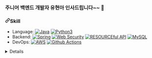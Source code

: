 

### 주니어 백엔드 개발자 유현아 인사드립니다~~ 👋




<h3 dir="auto"><a id="user-content-skill" class="anchor" aria-hidden="true" href="#skill"><svg class="octicon octicon-link" viewBox="0 0 16 16" version="1.1" width="16" height="16" aria-hidden="true"><path d="m7.775 3.275 1.25-1.25a3.5 3.5 0 1 1 4.95 4.95l-2.5 2.5a3.5 3.5 0 0 1-4.95 0 .751.751 0 0 1 .018-1.042.751.751 0 0 1 1.042-.018 1.998 1.998 0 0 0 2.83 0l2.5-2.5a2.002 2.002 0 0 0-2.83-2.83l-1.25 1.25a.751.751 0 0 1-1.042-.018.751.751 0 0 1-.018-1.042Zm-4.69 9.64a1.998 1.998 0 0 0 2.83 0l1.25-1.25a.751.751 0 0 1 1.042.018.751.751 0 0 1 .018 1.042l-1.25 1.25a3.5 3.5 0 1 1-4.95-4.95l2.5-2.5a3.5 3.5 0 0 1 4.95 0 .751.751 0 0 1-.018 1.042.751.751 0 0 1-1.042.018 1.998 1.998 0 0 0-2.83 0l-2.5 2.5a1.998 1.998 0 0 0 0 2.83Z"></path></svg></a>Skill</h3>
<ul dir="auto">
<li>Language:
<a target="_blank" rel="noopener noreferrer nofollow" href="https://camo.githubusercontent.com/cb6ba63b980eb3ddabe7435dfe0d88a3a42b5b0b1484fb66efa928ed6989a1d8/68747470733a2f2f696d672e736869656c64732e696f2f62616467652f4a6176612d2532334544384230302e7376673f267374796c653d666c6174266c6f676f3d6a617661266c6f676f436f6c6f723d7768697465"><img src="https://camo.githubusercontent.com/cb6ba63b980eb3ddabe7435dfe0d88a3a42b5b0b1484fb66efa928ed6989a1d8/68747470733a2f2f696d672e736869656c64732e696f2f62616467652f4a6176612d2532334544384230302e7376673f267374796c653d666c6174266c6f676f3d6a617661266c6f676f436f6c6f723d7768697465" alt="Java" data-canonical-src="https://img.shields.io/badge/Java-%23ED8B00.svg?&amp;style=flat&amp;logo=java&amp;logoColor=white" style="max-width: 100%;"></a>
<a target="_blank" rel="noopener noreferrer nofollow" href="https://camo.githubusercontent.com/3eee4034d2da85f3300cdf30ae51a8a2fee3103726a1e99f43292fb6173880ce/68747470733a2f2f696d672e736869656c64732e696f2f62616467652f507974686f6e2532302d2532333134333534432e7376673f267374796c653d666c6174266c6f676f3d707974686f6e266c6f676f436f6c6f723d7768697465"><img src="https://camo.githubusercontent.com/3eee4034d2da85f3300cdf30ae51a8a2fee3103726a1e99f43292fb6173880ce/68747470733a2f2f696d672e736869656c64732e696f2f62616467652f507974686f6e2532302d2532333134333534432e7376673f267374796c653d666c6174266c6f676f3d707974686f6e266c6f676f436f6c6f723d7768697465" alt="Python3" data-canonical-src="https://img.shields.io/badge/Python%20-%2314354C.svg?&amp;style=flat&amp;logo=python&amp;logoColor=white" style="max-width: 100%;"></a></li>
<li>Backend: <a target="_blank" rel="noopener noreferrer nofollow" href="https://camo.githubusercontent.com/042cee10fee41e0649198f837de82e33f6e7699d79e08605abb4d55fe553e3c8/68747470733a2f2f696d672e736869656c64732e696f2f62616467652f537072696e672532302d2532333644423333462e7376673f267374796c653d666c6174266c6f676f3d737072696e67266c6f676f436f6c6f723d7768697465"><img src="https://camo.githubusercontent.com/042cee10fee41e0649198f837de82e33f6e7699d79e08605abb4d55fe553e3c8/68747470733a2f2f696d672e736869656c64732e696f2f62616467652f537072696e672532302d2532333644423333462e7376673f267374796c653d666c6174266c6f676f3d737072696e67266c6f676f436f6c6f723d7768697465" alt="Spring" data-canonical-src="https://img.shields.io/badge/Spring%20-%236DB33F.svg?&amp;style=flat&amp;logo=spring&amp;logoColor=white" style="max-width: 100%;"></a> <a target="_blank" rel="noopener noreferrer nofollow" href="https://camo.githubusercontent.com/768e09bba446d1b80bd7ad335171e1b18c5c63a087c5d4997f47c092945a6bf8/68747470733a2f2f696d672e736869656c64732e696f2f62616467652f2d57656225323053656375726974792d626c61636b"><img src="https://camo.githubusercontent.com/768e09bba446d1b80bd7ad335171e1b18c5c63a087c5d4997f47c092945a6bf8/68747470733a2f2f696d672e736869656c64732e696f2f62616467652f2d57656225323053656375726974792d626c61636b" alt="Web Security" data-canonical-src="https://img.shields.io/badge/-Web%20Security-black" style="max-width: 100%;"></a> <a href="https://medium.com/@trevorhreed/you-re-api-isn-t-restful-and-that-s-good-b2662079cf0e" rel="nofollow"><img src="https://camo.githubusercontent.com/521efe04033797129cd9da1f86a36ae48473e2fcee40c829f1f849950403b157/68747470733a2f2f696d672e736869656c64732e696f2f62616467652f2d5245534f5552434566756c2532304150492d626c756576696f6c6574" alt="RESOURCEful API" data-canonical-src="https://img.shields.io/badge/-RESOURCEful%20API-blueviolet" style="max-width: 100%;"></a> <a target="_blank" rel="noopener noreferrer nofollow" href="https://camo.githubusercontent.com/186f7922807a1fc61f09cb8c4c68ed77742f052bdc0de915fd8b4a7d4a13bda9/68747470733a2f2f696d672e736869656c64732e696f2f62616467652f4d7973716c2d2532333030662e7376673f267374796c653d666c6174266c6f676f3d6d7973716c266c6f676f436f6c6f723d7768697465"><img src="https://camo.githubusercontent.com/186f7922807a1fc61f09cb8c4c68ed77742f052bdc0de915fd8b4a7d4a13bda9/68747470733a2f2f696d672e736869656c64732e696f2f62616467652f4d7973716c2d2532333030662e7376673f267374796c653d666c6174266c6f676f3d6d7973716c266c6f676f436f6c6f723d7768697465" alt="MySQL" data-canonical-src="https://img.shields.io/badge/Mysql-%2300f.svg?&amp;style=flat&amp;logo=mysql&amp;logoColor=white" style="max-width: 100%;"></a></li>
<li>DevOps: <a target="_blank" rel="noopener noreferrer nofollow" href="https://camo.githubusercontent.com/7af36a69735e636fba17064e7e4810dd2601a0c5a642784f3ca2237f53b9bc29/68747470733a2f2f696d672e736869656c64732e696f2f62616467652f4157532532302d2532334646393930302e7376673f267374796c653d666c6174266c6f676f3d616d617a6f6e2d617773266c6f676f436f6c6f723d7768697465"><img src="https://camo.githubusercontent.com/7af36a69735e636fba17064e7e4810dd2601a0c5a642784f3ca2237f53b9bc29/68747470733a2f2f696d672e736869656c64732e696f2f62616467652f4157532532302d2532334646393930302e7376673f267374796c653d666c6174266c6f676f3d616d617a6f6e2d617773266c6f676f436f6c6f723d7768697465" alt="AWS" data-canonical-src="https://img.shields.io/badge/AWS%20-%23FF9900.svg?&amp;style=flat&amp;logo=amazon-aws&amp;logoColor=white" style="max-width: 100%;"></a> <a target="_blank" rel="noopener noreferrer nofollow" href="https://camo.githubusercontent.com/55d4ce2a076b275f9742f49bede106f176763c61771bd01b7631e844cca656d8/68747470733a2f2f696d672e736869656c64732e696f2f62616467652f476974487562253230416374696f6e732532302d2532333236373145352e7376673f267374796c653d666c6174266c6f676f3d676974687562253230616374696f6e73266c6f676f436f6c6f723d7768697465"><img src="https://camo.githubusercontent.com/55d4ce2a076b275f9742f49bede106f176763c61771bd01b7631e844cca656d8/68747470733a2f2f696d672e736869656c64732e696f2f62616467652f476974487562253230416374696f6e732532302d2532333236373145352e7376673f267374796c653d666c6174266c6f676f3d676974687562253230616374696f6e73266c6f676f436f6c6f723d7768697465" alt="Github Actions" data-canonical-src="https://img.shields.io/badge/GitHub%20Actions%20-%232671E5.svg?&amp;style=flat&amp;logo=github%20actions&amp;logoColor=white" style="max-width: 100%;"></a></li>
</ul>
<details>

  
  
  
  

![hyeonayou's github stats](https://github-readme-stats.vercel.app/api?username=hyeonayou&show_icons=true)



<!--


![hyeonayou's github stats](https://github-readme-stats.vercel.app/api?username=hyeonayou&show_icons=true)


**hyeonayou/hyeonayou** is a ✨ _special_ ✨ repository because its `README.md` (this file) appears on your GitHub profile.





### 주니어 백엔드 개발자 인사드립니다~~ 👋
Here are some ideas to get you started:

- 🔭 I’m currently working on ...
- 🌱 I’m currently learning ...
- 👯 I’m looking to collaborate on ...
- 🤔 I’m looking for help with ...
- 💬 Ask me about ...
- 📫 How to reach me: ...
- 😄 Pronouns: ...
- ⚡ Fun fact: ...
-->
